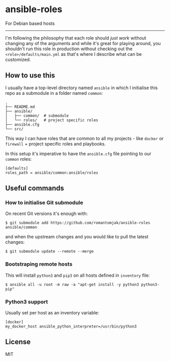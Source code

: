 # ansible-roles

For Debian based hosts

---

I'm following the philosophy that each role should *just work* without changing any of the arguments and while it's great for playing around, you shouldn't run this role in production without checking out the `<role>/defaults/main.yml` as that's where I describe what can be customized.

## How to use this

I usually have a top-level directory named `ansible` in which I initialise this repo as a submodule in a folder named `common`:

```
.
├── README.md
├── ansible/
│   ├── common/  # submodule
│   └── roles/   # project specific roles
├── ansible.cfg
└── src/
```

This way I can have roles that are common to all my projects - like `docker` or `firewall` + project specific roles and playbooks.

In this setup it's imperative to have the `ansible.cfg` file pointing to our `common` roles:

```
[defaults]
roles_path = ansible/common:ansible/roles
```

## Useful commands

### How to initialise Git submodule

On recent Git versions it's enough with:

```shell
$ git submodule add https://github.com/romantomjak/ansible-roles ansible/common
```

and when the upstream changes and you would like to pull the latest changes:

```shell
$ git submodule update --remote --merge
```

### Bootstraping remote hosts

This will install `python3` and `pip3` on all hosts defined in `inventory` file:

```shell
$ ansible all -u root -m raw -a "apt-get install -y python3 python3-pip"
```

### Python3 support

Usually set per host as an inventory variable:

```
[docker]
my_docker_host ansible_python_interpreter=/usr/bin/python3
```

## License

MIT
